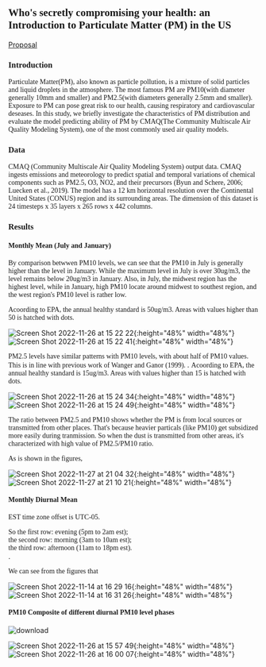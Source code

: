 

## <font face="Times New Roman" >  Who's secretly compromising your health: an Introduction to Particulate Matter (PM) in the US </font>

[Proposal](https://shueze.github.io/CLIM680-project/proposal)   

### **<font face="Times New Roman" >  Introduction </font>**  

<font face="Times New Roman" >  
Particulate Matter(PM), also known as particle pollution, is a mixture of solid particles and liquid droplets in the atmosphere. The most famous PM are PM10(with diameter generally 10mm and smaller) and PM2.5(with diameters generally 2.5mm and smaller). Exposure to PM can pose great risk to our health, causing respiratory and cardiovascular deseases. In this study, we briefly investigate the characteristics of PM distribution and evaluate the model predicting ability of PM by CMAQ(The Community Multiscale Air Quality Modeling System), one of the most commonly used air quality models. 
</font>  

### **<font face="Times New Roman" >  Data </font>**  

<font face="Times New Roman" >  
CMAQ (Community Multiscale Air Quality Modeling System) output data. CMAQ ingests emissions and meteorology to predict spatial and temporal variations of chemical components such as PM2.5, O3, NO2, and their precursors (Byun and Schere, 2006; Luecken et al., 2019). The model has a 12 km horizontal resolution over the Continental United States (CONUS) region and its surrounding areas. The dimension of this dataset is 24 timesteps x 35 layers x 265 rows x 442 columns.  
</font>

### **<font face="Times New Roman" >  Results  </font>**  

#### <font face="Times New Roman" >  Monthly Mean (July and January) </font>  

<font face="Times New Roman" > 
By comparison betwwen PM10 levels, we can see that the PM10 in July is generally higher than the level in January. While the maximum level in July is over 30ug/m3, the level remains below 20ug/m3 in January. Also, in July, the midwest region has the highest level, while in January, high PM10 locate around midwest to southest region, and the west region's PM10 level is rather low.  
  
Acoording to EPA, the annual healthy standard is 50ug/m3. Areas with values higher than 50 is hatched with dots.
</font>  

![Screen Shot 2022-11-26 at 15 22 22](https://user-images.githubusercontent.com/49365141/204107710-fdac5f4a-4aad-4c52-930f-06ee9b57898f.png){:height="48%" width="48%"}
![Screen Shot 2022-11-26 at 15 22 41](https://user-images.githubusercontent.com/49365141/204107713-da3b3bec-3947-47ff-8335-380d49cbb112.png){:height="48%" width="48%"}

<font face="Times New Roman" > 
PM2.5 levels have similar patterns with PM10 levels, with about half of PM10 values. This is in line with previous work of Wanger and Ganor (1999).  
</font>.  

<font face="Times New Roman" > 
Acoording to EPA, the annual healthy standard is 15ug/m3. Areas with values higher than 15 is hatched with dots.
</font>  



![Screen Shot 2022-11-26 at 15 24 34](https://user-images.githubusercontent.com/49365141/204107779-333bdc82-dcf6-4bae-9ba4-dad6091dd3d4.png){:height="48%" width="48%"}
![Screen Shot 2022-11-26 at 15 24 49](https://user-images.githubusercontent.com/49365141/204107780-76c523f2-1fe2-4003-9b6a-b79646910f07.png){:height="48%" width="48%"}  

<font face="Times New Roman" > 
The ratio between PM2.5 and PM10 shows whether the PM is from local sources or transmitted from other places. That's because heavier particals (like PM10) get subsidized more easily during tranmission. So when the dust is transmitted from other areas, it's characterized with high value of PM2.5/PM10 ratio.  
  
As is shown in the figures, 
</font>  






![Screen Shot 2022-11-27 at 21 04 32](https://user-images.githubusercontent.com/49365141/204176997-06a49def-68e8-42e3-a10d-d9b42e22c284.png){:height="48%" width="48%"}
![Screen Shot 2022-11-27 at 21 10 21](https://user-images.githubusercontent.com/49365141/204178459-0d2b2606-73a6-42e4-b32c-df9d1d4e05e6.png){:height="48%" width="48%"}





#### <font face="Times New Roman" >  Monthly Diurnal Mean  </font>

<font face="Times New Roman" > 
EST time zone offset is UTC-05.   

So the first row: evening (5pm to 2am est);   
the second row: morning   (3am to 10am est);   
the third row: afternoon  (11am to 18pm est).   
</font>. 
  
<font face="Times New Roman" > 
We can see from the figures that
</font>  


![Screen Shot 2022-11-14 at 16 29 16](https://user-images.githubusercontent.com/49365141/201769533-1c47b1dd-18d0-4998-9eca-8289ae314da7.png){:height="48%" width="48%"}
![Screen Shot 2022-11-14 at 16 31 26](https://user-images.githubusercontent.com/49365141/201769987-50c6377c-0cfc-4636-b3b5-c85f55cd8fb0.png){:height="48%" width="48%"}



















#### <font face="Times New Roman" >  PM10 Composite of different diurnal PM10 level phases  </font>  

![download](https://user-images.githubusercontent.com/49365141/204108887-9515b442-7be5-43e8-aaac-fc0e7246a335.png)


![Screen Shot 2022-11-26 at 15 57 49](https://user-images.githubusercontent.com/49365141/204108900-2e3e4612-876e-4027-bb29-9ca710cf0c14.png){:height="48%" width="48%"}
![Screen Shot 2022-11-26 at 16 00 07](https://user-images.githubusercontent.com/49365141/204108904-7860fcaf-1a1b-438e-a913-fcffba2c2675.png){:height="48%" width="48%"}


